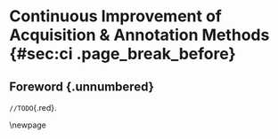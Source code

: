 # Continuous Improvement of Acquisition & Annotation Methods {#sec:ci .page_break_before}

## Foreword {.unnumbered}

`//TODO`{.red}.

\newpage